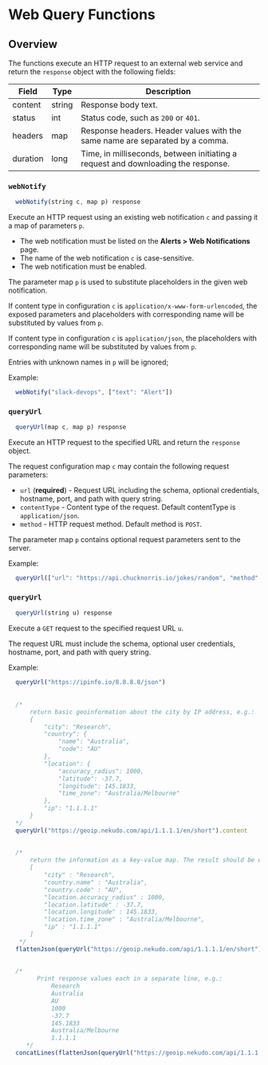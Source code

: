 # Web Query Functions

## Overview

The functions execute an HTTP request to an external web service and return the `response` object with the following fields:

**Field**    | **Type** | **Description**
-------------|----------|----------------
content      | string   | Response body text.
status       | int      | Status code, such as `200` or `401`.
headers      | map      | Response headers. Header values with the same name are separated by a comma.
duration     | long     | Time, in milliseconds, between initiating a request and downloading the response.

### `webNotify`

```javascript
  webNotify(string c, map p) response
```

Execute an HTTP request using an existing web notification `c` and passing it a map of parameters `p`.

* The web notification must be listed on the **Alerts > Web Notifications** page.
* The name of the web notification `c` is case-sensitive.
* The web notification must be enabled.

The parameter map `p` is used to substitute placeholders in the given web notification.

If content type in configuration `c` is `application/x-www-form-urlencoded`, the exposed parameters and placeholders
with corresponding name will be substituted by values from `p`.

If content type in configuration `c` is `application/json`, the placeholders with corresponding name will be substituted by values from `p`.

Entries with unknown names in `p` will be ignored;

Example:

```javascript
  webNotify("slack-devops", ["text": "Alert"])
```

### `queryUrl`

```javascript
  queryUrl(map c, map p) response
```

Execute an HTTP request to the specified URL and return the `response` object.

The request configuration map `c` may contain the following request parameters:

* `url` (**required**) - Request URL including the schema, optional credentials, hostname, port, and path with query string.
* `contentType` - Content type of the request. Default contentType is `application/json`.
* `method` - HTTP request method. Default method is `POST`.

The parameter map `p` contains optional request parameters sent to the server.

Example:

```javascript
  queryUrl(["url": "https://api.chucknorris.io/jokes/random", "method": "GET"], ["category", "dev"])
```

### `queryUrl`

```javascript
  queryUrl(string u) response
```

Execute a `GET` request to the specified request URL `u`. 

The request URL must include the schema, optional user credentials, hostname, port, and path with query string.

Example:

```javascript
  queryUrl("https://ipinfo.io/8.8.8.8/json")
  
  
  /*
      return basic geoinformation about the city by IP address, e.g.:
      {
          "city": "Research",
          "country": {
              "name": "Australia",
              "code": "AU"
          },
          "location": {
              "accuracy_radius": 1000,
              "latitude": -37.7,
              "longitude": 145.1833,
              "time_zone": "Australia/Melbourne"
          },
          "ip": "1.1.1.1"
      }
  */
  queryUrl("https://geoip.nekudo.com/api/1.1.1.1/en/short").content
  
  
  /*
      return the information as a key-value map. The result should be equal to creating the map in Rule Engine syntax like:
      [
          "city" : "Research",
          "country.name" : "Australia",
          "country.code" : "AU",
          "location.accuracy_radius" : 1000,
          "location.latitude" : -37.7,
          "location.longitude" : 145.1833,
          "location.time_zone" : "Australia/Melbourne",
          "ip" : "1.1.1.1"
      ]
   */
  flattenJson(queryUrl("https://geoip.nekudo.com/api/1.1.1.1/en/short").content)
  
  
  /*
        Print response values each in a separate line, e.g.:
            Research
            Australia
            AU
            1000
            -37.7
            145.1833
            Australia/Melbourne
            1.1.1.1
     */
  concatLines(flattenJson(queryUrl("https://geoip.nekudo.com/api/1.1.1.1/en/short").content).values())
```
